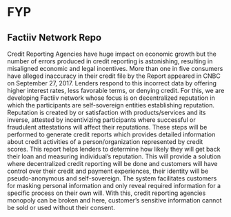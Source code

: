 # FYP

## Factiiv Network Repo

Credit Reporting Agencies have huge impact on economic growth but the number of errors produced in credit reporting is astonishing, resulting in misaligned economic and legal incentives. More than one in five consumers have alleged inaccuracy in their credit file by the Report appeared in CNBC on September 27, 2017. Lenders respond to this incorrect data by offering higher interest rates, less favorable terms, or denying credit. For this, we are developing Factiiv network whose focus is on decentralized reputation in which the participants are self-sovereign entities establishing reputation. Reputation is created by or satisfaction with products/services and its inverse, attested by incentivizing participants where successful or fraudulent attestations will affect their reputations. These steps will be performed to generate credit reports which provides detailed information about credit activities of a person/organization represented by credit scores. This report helps lenders to determine how likely they will get back their loan and measuring individual’s reputation. This will provide a solution where decentralized credit reporting will be done and customers will have control over their credit and payment experiences, their identity will be pseudo-anonymous and self-sovereign. The system facilitates customers for masking personal information and only reveal required information for a specific process on their own will. With this, credit reporting agencies monopoly can be broken and here, customer’s sensitive information cannot be sold or used without their consent.
